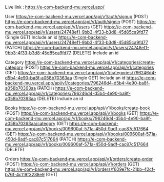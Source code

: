 Live link :
https://e-com-backend-mu.vercel.app/

User
https://e-com-backend-mu.vercel.app/api/v1/auth/signup (POST)
https://e-com-backend-mu.vercel.app/api/v1/auth/signin (POST)
https://e-com-backend-mu.vercel.app/api/v1/users (GET)
https://e-com-backend-mu.vercel.app/api/v1/users/24748ef1-9bb3-4f33-b3d8-45d85ca9fd77 (Single GET) Include an id 
https://e-com-backend-mu.vercel.app/api/v1/users/24748ef1-9bb3-4f33-b3d8-45d85ca9fd77 (PATCH)
https://e-com-backend-mu.vercel.app/api/v1/users/24748ef1-9bb3-4f33-b3d8-45d85ca9fd77 (DELETE) Include an id 


Category
https://e-com-backend-mu.vercel.app/api/v1/categories/create-category (POST)
https://e-com-backend-mu.vercel.app/api/v1/categories (GET)
https://e-com-backend-mu.vercel.app/api/v1/categories/796246d4-d5b4-4e90-ba8f-a058b70363aa (Single GET) Include an id 
https://e-com-backend-mu.vercel.app/api/v1/categories/796246d4-d5b4-4e90-ba8f-a058b70363aa (PATCH)
https://e-com-backend-mu.vercel.app/api/v1/categories/796246d4-d5b4-4e90-ba8f-a058b70363aa (DELETE) Include an id 

Books
https://e-com-backend-mu.vercel.app/api/v1/books/create-book (POST)
https://e-com-backend-mu.vercel.app/api/v1/books (GET)
https://e-com-backend-mu.vercel.app/api/v1/books/796246d4-d5b4-4e90-ba8f-a058b70363aa/category (GET)
https://e-com-backend-mu.vercel.app/api/v1/books/009600af-571a-450d-9adf-cac87c517664 (GET)
https://e-com-backend-mu.vercel.app/api/v1/books/009600af-571a-450d-9adf-cac87c517664 (PATCH)
https://e-com-backend-mu.vercel.app/api/v1/books/009600af-571a-450d-9adf-cac87c517664 (DELETE)

Orders
https://e-com-backend-mu.vercel.app/api/v1/orders/create-order (POST)
https://e-com-backend-mu.vercel.app/api/v1/orders (GET)
https://e-com-backend-mu.vercel.app/api/v1/orders/f609e7fc-21bb-42cf-b76f-4c119f3238e9 (GET)
